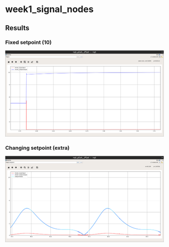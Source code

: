 # week1_signal_nodes

## Results
### Fixed setpoint (10)
![image1](figures/fixed.png)

### Changing setpoint (extra)

![image2](figures/dynamic.png)